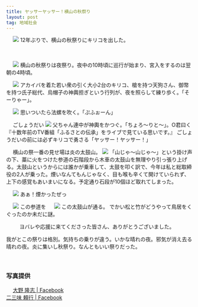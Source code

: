 ```yaml
---
title: ヤッサーヤッサー！横山の秋祭り
layout: post
tag: 地域社会
---
```

　
![](https://c1.staticflickr.com/3/2941/15240811780_7ca19c802c.jpg)
12年ぶりで、横山の秋祭りにキリコを出した。

　
　

　
![](https://c2.staticflickr.com/4/3930/15231833837_3b58387aa7.jpg)
横山の秋祭りは夜祭り。夜中の10時頃に巡行が始まり、宮入をするのは翌朝の4時頃。

　
![](https://c1.staticflickr.com/3/2945/15231698890_68ac009de4.jpg)
アカイバを着た若い衆の引く大小2台のキリコ、槍を持つ天狗さん、御幣を持つ氏子総代、烏帽子の神輿担ぎという行列が、夜を照らして練り歩く。「そーりゃー」。

　
![](https://c2.staticflickr.com/6/5601/15424316391_5ae6577f70.jpg)
思いついたら法螺を吹く。「ぷふぉーん」

　
ごしょうだい
![](https://c2.staticflickr.com/4/3929/15231698960_bed829d196.jpg)
父ちゃん連中が神輿をかつぐ。「ちょろ〜りと〜」。O君曰く『十数年前のTV番組「ふるさとの伝承」をライブで見ている思いです。』
ごしょうだいの前には必ずキリコで勇さる「ヤッサー！ヤッサー！」


　
横山の祭一番の見せ場は炎の太鼓山。
![](https://c2.staticflickr.com/4/3928/15418034312_63c30f1898.jpg)
「山じゃ〜山じゃ〜」という掛け声の下、藁に火をつけた参道の石階段から木車の太鼓山を無理やり引っ張り上げる。太鼓山というからには誰かが乗車して、太鼓を叩く訳で、今年は私と総取締役の2人が乗った。煙いなんてもんじゃなく、目も喉も辛くて開けていられず、上下の感覚もあいまいになる。予定通り石段が10個ほど取れてしまった。

　
![](https://c2.staticflickr.com/6/5600/15240806310_df5e067bc6_m.jpg)
あぁ！煙かったぜっ

　
![](https://c2.staticflickr.com/4/3927/15415161171_8d743de105.jpg)
この参道を
　
![](https://c2.staticflickr.com/4/3930/15415143561_1a5551ca4d.jpg)
この太鼓山が通る。
でかい松と竹がどうやって鳥居をくぐったのか未だに謎。

　
　
ヨバレや応援に来てくださった皆さん、ありがとうございました。
　
　


我がとこの祭りは格別。気持ちの乗りが違う。いかな晴れの夜。邪気が消え去る晴れの夜。炎に集いし秋祭り。なんともいい祭りだった。

　
　

### 写真提供
　
[大野 隆志 | Facebook](https://www.facebook.com/profile.php?id=100004511613170&fref=photo)  
[二三味 頼行 | Facebook](https://www.facebook.com/tomoyuki.nizami?fref=photo)  

